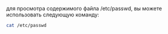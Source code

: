 для просмотра содержимого файла /etc/passwd, вы можете использовать следующую команду:

```sh
cat /etc/passwd
```
